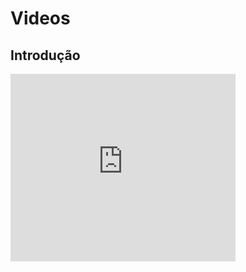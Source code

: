 # Videos

## Introdução

<iframe maxwidth="360" maxheight="300" width="360" height="300"src="https://www.youtube.com/embed/VQtz8SOGiBA" title="YouTube video player" frameborder="0" allow="accelerometer; autoplay; clipboard-write; encrypted-media; gyroscope; picture-in-picture" allowfullscreen></iframe>

```CMD


```
